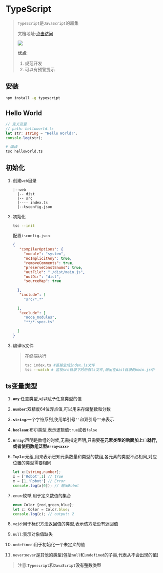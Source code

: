 # TypeScript

> `TypeScript`是`JavaScript`的超集
>
> 文档地址:[点击访问](https://www.typescriptlang.org/)
>
> ![](https://fastly.jsdelivr.net/gh/devicons/devicon/icons/typescript/typescript-original.svg)
>
> **优点**:
>
> 1. 规范开发
> 2. 可以有预警提示

## 安装

```bash
npm install -g typescript
```

## Hello World

```typescript
// 定义变量
// path: helloworld.ts
let str: string = "Hello World!";
console.log(str);
```

```bash
# 编译
tsc helloworld.ts
```

## 初始化

1. 创建`web`目录

	```text
	|--web
	  |-- dist
	  |-- src
	  |---- index.ts
	  |--tsconfig.json
	```

2. 初始化

	```bash
	tsc --init
	```

	配置`tsconfig.json`

	```json
	{
	   "compilerOptions": {
	     "module": "system",
	     "noImplicitAny": true,
	     "removeComments": true,
	     "preserveConstEnums": true,
	     "outFile": "./dist/main.js",
	     "outDir": "dist",
	     "sourceMap": true
	  
	  },
	   "include": [ 
	     "src/*.*"
	  
	  ],
	   "exclude": [
	     "node_modules", 
	     "**/*.spec.ts"
	  
	  ]
	}
	```

3. 编译ts文件

	> 在终端执行
	>
	> ```bash
	> tsc index.ts #直接生成index.js文件
	> tsc --watch # 监视src目录下的所有ts文件,输出在dist目录的main.js中
	> ```
	>
	> 

## ts变量类型

1. **`any`**:任意类型,可以赋予任意类型的值

2. **`number`**:双精度64位浮点值,可以用来存储整数和分数

3. **`string`**:一个字符系列,使用单引号`''`和双引号`""`来表示

4. **`boolean`**:布尔类型,表示逻辑值`true`或者`false`

5. **`Array`**:声明是数组的时候,无需指定声明,只需要**在元素类型的后面加上`[]`就行,或者使用数组泛型`Array<xxx>`**

6. **`Tuple`**:元组,用来表示已知元素数量和类型的数组,各元素的类型不必相同,对应位置的类型需要相同

	```typescript
	let x:[string,number];
	x = ['Robot',1] // true
	x = [1,'Robot'] // Error
	console.log(x[0]); // 输出Robot
	```

7. `enum`:枚举,用于定义数值的集合

	```typescript
	enum Color {red,green,blue};
	let c: Color = Color.blue;
	console.log(c); // output: 2
	```

8. `void`:用于标识方法返回值的类型,表示该方法没有返回值

9. `null`:表示对象值缺失

10. `undefined`:用于初始化一个未定义的值

11. `never`:`never`是其他的类型(包括`null`和`undefined`的子类,代表从不会出现的值)

> 注意:**`Typescript`和`JavaScript`没有整数类型**